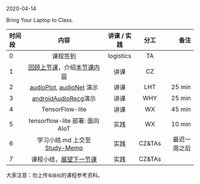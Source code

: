 2020-04-14

Bring Your Laptop to Class. 

|  时间段  |  内容     |  讲课 / 实践     |   分工  |   备注       |
| :---    | :----:    |   :----:    |    :----:    |       ---: |
|   0     | 课程签到     |  logistics   |     TA     |        |
|   1     | [回顾上节课](../../Schedule/WW9/WW9-stis-plan.md)，介绍[本节课内容](Project-AudioRecg.md) |    讲课     |   CZ   |      |
|   2     | [audioPlot](https://github.com/saturn-lab/audioPlot), [audioNet](https://github.com/saturn-lab/audioNet) 演示  |   讲课   |  LHT |  25 min  |
|   3     | [androidAudioRecg](https://github.com/saturn-lab/androidAudioRecg)演示  |   讲课   |  WHY |  25 min  |
|   4     | TensorFlow-lite |  讲课   |   WX  |  45 min    |
|   5     | tensorflow-lite 部署: 面向AIoT |  实践  |  WX  |  10 min   | 
|   6     | 学习小结.md 上交至[Study-Memo](../../Study-Memo)   |  实践    |  CZ&TAs  |   最迟一周之后     |
|   7     | 课程小结，[展望下一节课](../WW11/WW11-stis-plan.md)   |  实践  |  CZ&TAs  |      |


大家注意：勿上传``有版权``的课程参考资料。

